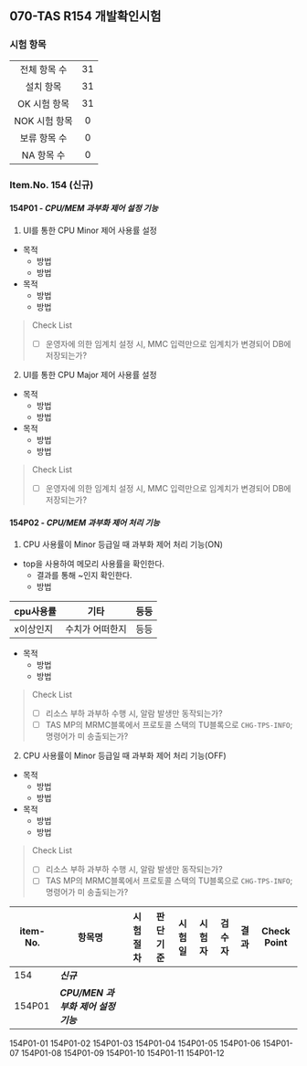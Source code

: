 ## 070-TAS R154 개발확인시험  
### 시험 항목
| | |
:---: | :---:                  
전체 항목 수 | 31  
설치 항목 | 31  
OK 시험 항목 | 31  
NOK 시험 항목 | 0  
보류 항목 수 | 0  
NA 항목 수 | 0

### Item.No. 154 (신규)  
#### 154P01 - *CPU/MEM 과부화 제어 설정 기능*
01. UI를 통한 CPU Minor 제어 사용률 설정
- 목적
  - 방법
  - 방법
- 목적
  - 방법
  - 방법

> Check List
>- [ ] 운영자에 의한 임계치 설정 시, MMC 입력만으로 임계치가 변경되어 DB에 저장되는가?
02. UI를 통한 CPU Major 제어 사용률 설정
- 목적
  - 방법
  - 방법
- 목적
  - 방법
  - 방법


> Check List
>- [ ] 운영자에 의한 임계치 설정 시, MMC 입력만으로 임계치가 변경되어 DB에 저장되는가?


#### 154P02 - *CPU/MEM 과부화 제어 처리 기능*
01. CPU 사용률이 Minor 등급일 때 과부화 제어 처리 기능(ON)
- top을 사용하여 메모리 사용률을 확인한다.
  - 결과를 통해 ~인지 확인한다.
  - 방법

| cpu사용률 | 기타 | 등등
--- | --- | ---
x이상인지 | 수치가 어떠한지 | 등등 
- 목적
  - 방법
  - 방법

> Check List
>- [ ] 리소스 부하 과부하 수행 시, 알람 발생만 동작되는가?
>- [ ] TAS MP의 MRMC블록에서 프로토콜 스택의 TU블록으로 `CHG-TPS-INFO`;명령어가 미 송출되는가?

02. CPU 사용률이 Minor 등급일 때 과부화 제어 처리 기능(OFF)
- 목적
  - 방법
  - 방법
- 목적
  - 방법
  - 방법


> Check List
>- [ ] 리소스 부하 과부하 수행 시, 알람 발생만 동작되는가?
>- [ ] TAS MP의 MRMC블록에서 프로토콜 스택의 TU블록으로 `CHG-TPS-INFO`;명령어가 미 송출되는가?











item-No. | 항목명 | 시험 절차 | 판단 기준 | 시험일 | 시험자 | 검수자 | 결과 | Check Point |
-------------|--------|----------|-----------|-------|--------|---------|-----|------------|
154 | ***신규***
154P01 | ***CPU/MEN 과부화 제어 설정 기능***
154P01-01 
154P01-02
154P01-03
154P01-04
154P01-05
154P01-06
154P01-07
154P01-08
154P01-09
154P01-10
154P01-11
154P01-12
